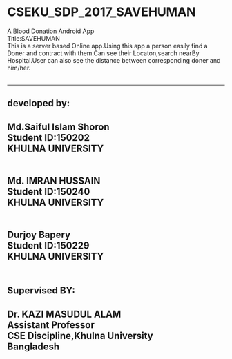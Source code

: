 # CSEKU_SDP_2017_SAVEHUMAN<br>
A Blood Donation Android App<br>
Title:SAVEHUMAN<br>
This is a server based Online app.Using this app a person easily find a Doner and contract with them.Can see their Locaton,search nearBy Hospital.User can also see the distance between corresponding doner and him/her.<br><br>

---------------------------
developed by:
---------------------------
Md.Saiful Islam Shoron<br>
Student ID:150202<br>
KHULNA UNIVERSITY<br>
<br><br>
Md. IMRAN HUSSAIN<br>
Student ID:150240<br>
KHULNA UNIVERSITY<br>
<br><br>
Durjoy Bapery<br>
Student ID:150229<br>
KHULNA UNIVERSITY<br><br>
----------------------------
Supervised BY:
----------------------------
Dr. KAZI MASUDUL ALAM<br>
Assistant Professor<br>
CSE Discipline,Khulna University<br>
Bangladesh<br>
----------------------------

